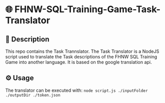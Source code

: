 # 🌐 FHNW-SQL-Training-Game-Task-Translator

## 📝 Description
This repo contains the Task Trannslator. The Task Translator is a NodeJS script used to translate the Task descriptions of the FHNW SQL Training Game into another language.
It is based on the google translation api.

## ⚙️ Usage
The translator can be executed with: `node script.js ./inputFolder ./outputDir ./token.json`
